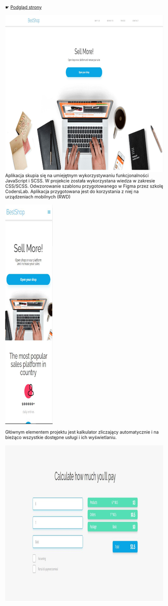 &#9755;  <a href='https://bestschop.netlify.app'>Podgląd strony</a>
<br></br>
<img src="./assets/Przechwytywanie2.JPG" alt="Girl in a jacket" width="100%" height="500">
Aplikacja skupia się na umiejętnym wykorzystywaniu funkcjonalności JavaScript i SCSS. 
W projekcie została wykorzystana wiedza w zakresie CSS/SCSS.
Odwzorowanie szablonu przygotowanego w Figma przez szkolę CodersLab. 
Aplikacja przygotowana jest do korzystania z niej na urządzeniach mobilnych (RWD) <br><br>
<img src="./assets/Przechwytywanie3.JPG" alt="Girl in a jacket" width="30%" height="700">

Głównym elementem projektu jest kalkulator zliczający  automatycznie i na bieżąco wszystkie dostępne usługi i ich wyświetlaniu.<br><br>
<img src="./assets/Przechwytywanie.JPG" alt="Girl in a jacket" width="100%" height="500">


##
